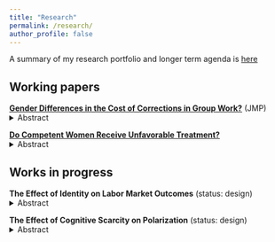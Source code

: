 ```yaml
---
title: "Research"
permalink: /research/
author_profile: false
---
```


A summary of my research portfolio and longer term agenda is <a href="/files/ResearchStatement.pdf" target="_blank">here</a>

## Working papers

<ul style="list-style-type:none; padding-left:0">
  <li>
    <strong><a href="/files/Correction.pdf" target="_blank">Gender Differences in the Cost of Corrections in Group Work?</a></strong> (JMP)
    <details> 
      <summary>Abstract</summary>
      Women contribute their ideas less than equally knowledgeable men in a group. Because this reduces group efficiency and women's visibility in a group, behavioral interventions have been proposed to promote women's contribution. However, spelling out ones' ideas can result in correcting others, which in turn induces others' negative feelings and hinders the effectiveness of the interventions. This paper studies women's cost of correcting male colleagues and its consequence to group efficiency in a setting where the correctness of corrections is only partially observable as in most group work. I design a quasi-laboratory experiment where participants first try a joint task with several people who are their potential collaborators, select their collaborator from those people and work on the joint task with their collaborator. Being selected into a group is important because one's output depends on group members. I show that the main determinant of participants' collaborator selection is a given person's contribution to the joint task and they correctly believe women and men are equally good at the joint task. However, <em>when comparing people with the same contribution</em>, participants are significantly less likely to select a person who has corrected their action as a collaborator regardless of that person's gender. Moreover, male participants react more negatively to a correction that corrects their wrong action. The mechanism is participants' overconfidence about their ability. These findings suggest that behavioral interventions to increase women's contribution must be designed very carefully and that corrections, which should increase group efficiency in theory, do not necessarily do so in the real world.
    </details>
  </li>
 </ul>
 
 <ul style="list-style-type:none; padding-left:0">
  <li>
    <strong><a href="/files/CareerProgression.pdf" target="_blank">Do Competent Women Receive Unfavorable Treatment?</a></strong>
    <details>
      <summary>Abstract</summary>
      Do competent women receive unfavorable treatment than equally competent men? While literature finds that competent women are perceived as less likable, its direct effect on women's career is not well investigated. I study this question in a laboratory experiment where unfavorable treatment has material consequences. I find that neither men nor women treat competent women less favorably; if anything, both men and women treat competent women slightly more favorably than equally competent men. The findings provide a piece of evidence that competent women may not necessarily receive unfavorable treatment, which may shed new light on hiring and promotion practices in labor markets.
    </details>
  </li>
</ul>


## Works in progress

<ul style="list-style-type:none; padding-left:0">
  <li>
    <strong>The Effect of Identity on Labor Market Outcomes</strong> (status: design)
    <details> 
      <summary>Abstract</summary>
     Many immigrants from developing countries stay in low-income. Their origin country's status in the world is weak and they are typically non-white, and thus they must have a negative identity about their cultural and ethnic background. It would help them a lot if we can improve their lives with a simple low cost intervention. This project examines the causal effect of affirming immigrants' cultural and ethnic identity on labor market outcomes using a role model intervention. Partnering with an NGO supporting immigrants' assimilation, I conduct a series of job seminars for newly-arrived immigrants with two treatment arms: the seminar guest is an immigrant with the same cultural and ethnic origin (T1) and the seminar guest is an immigrant with different cultural and ethnic origin (T2). T1 has both the information and affirmation effect while T2 only has the information effect, and thus I can isolate the affirmation effect by comparing T1 and T2. I use the types of jobs they have applied for and accepted as measures of labor market outcomes. I also confirm that the mechanism is identity affirmation by eliciting their bias against their own cultural and ethnic background using Implicit Association Test.
    </details>
  </li>
 </ul>


<ul style="list-style-type:none; padding-left:0">
  <li>
    <strong>The Effect of Cognitive Scarcity on Polarization</strong> (status: design)
    <details> 
      <summary>Abstract</summary>
     Evidence and theory seem to suggest that cognitive scarcity induce people's polarization. Although polarization may be a rational behavior in some contexts -- for example, protectionism can favor some sectors at least in the short run -- it tends to be efficiency reducing in the long run. This paper establishes the causal evidence on the effect of cognitive scarcity on polarization using a laboratory experiment by exogenously induce one's cognitive scarcity. I also test a spillover and a magnification effect.
    </details>
  </li>
 </ul>
 
 
 
 
 
 
 
